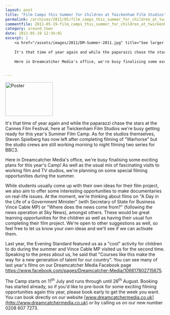 ```yaml
---
layout: post
title: "Film Camps this Summer for Children at Twickenham Film Studios"
permalink: /archives/2011/05/film_camps_this_summer_for_children_at_twickenham.html
commentfile: 2011-05-19-film_camps_this_summer_for_children_at_twickenham
category: around_town
date: 2011-05-19 12:34:01
excerpt: |
    <a href="/assets/images/2011/DM-Summer-2011.jpg" title="See larger version of - Poster"><img src="/assets/images/2011/DM-Summer-2011_thumb.jpg" width="150" height="107" alt="Poster" class="photo right" /></a>
    
    It's that time of year again and while the paparazzi chase the stars at the Cannes Film Festival, here at Twickenham Film Studios we're busy getting ready for this year's Summer Film Camp. As for the studios themselves, Steven Spielberg has now left after completing filming of "Warhorse" but the studio crews are still working morning to night filming two series for BBC3.
    
    Here in Dreamcatcher Media's office, we're busy finalising some exciting plans for this year's Camp!  As well as the usual mix of fascinating visits to working film and TV studios, we're planning on some special filming opportunities during the summer.
    

---
```


<a href="/assets/images/2011/DM-Summer-2011.jpg" title="See larger version of - Poster"><img src="/assets/images/2011/DM-Summer-2011_thumb.jpg" width="150" height="107" alt="Poster" class="photo right" /></a>

It's that time of year again and while the paparazzi chase the stars at the Cannes Film Festival, here at Twickenham Film Studios we're busy getting ready for this year's Summer Film Camp. As for the studios themselves, Steven Spielberg has now left after completing filming of "Warhorse" but the studio crews are still working morning to night filming two series for BBC3.

Here in Dreamcatcher Media's office, we're busy finalising some exciting plans for this year's Camp! As well as the usual mix of fascinating visits to working film and TV studios, we're planning on some special filming opportunities during the summer.

While students usually come up with their own ideas for their film project, we also aim to offer some interesting opportunities to make documentaries on real-life issues. At the moment, we're thinking about films on "A Day in the Life of a Government Minister" (with Secretary of State for Business Vince Cable MP) or "Where does the news come from?" (following the news operation at Sky News), amongst others. These would be great learning opportunities for the children as well as having their usual fun completing their film project. We're open to other suggestions as well, so feel free to let us know your own ideas and we'll see if we can activate them.

Last year, the Evening Standard featured us as a "cool" activity for children to do during the summer and Vince Cable MP visited us for the second time. Speaking to the press about us, he said that "Courses like this make the way for a new generation of talent for our country". You can see many of last year's films on our Dreamcatcher Media Facebook page https://www.facebook.com/pages/Dreamcatcher-Media/106617802715675.

The Camp starts on 11<sup>th</sup> July and runs through until 26<sup>th</sup> August. Booking has started already, so if you'd like to pre-book for some exciting filming opportunities again this year, please book early to get the week you want. You can book directly on our website [www.dreamcatchermedia.co.uk](http://www.dreamcatchermedia.co.uk) or by calling us on our new number 0208 607 7273.
